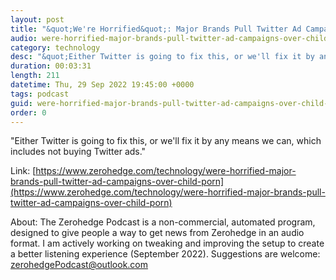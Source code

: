 ```yaml
---
layout: post
title: "&quot;We're Horrified&quot;: Major Brands Pull Twitter Ad Campaigns Over Child Porn"
audio: were-horrified-major-brands-pull-twitter-ad-campaigns-over-child-porn-0
category: technology
desc: "&quot;Either Twitter is going to fix this, or we'll fix it by any means we can, which includes not buying Twitter ads.&quot;"
duration: 00:03:31
length: 211
datetime: Thu, 29 Sep 2022 19:45:00 +0000
tags: podcast
guid: were-horrified-major-brands-pull-twitter-ad-campaigns-over-child-porn-0
order: 0
---
```

&quot;Either Twitter is going to fix this, or we'll fix it by any means we can, which includes not buying Twitter ads.&quot;

Link: [https://www.zerohedge.com/technology/were-horrified-major-brands-pull-twitter-ad-campaigns-over-child-porn](https://www.zerohedge.com/technology/were-horrified-major-brands-pull-twitter-ad-campaigns-over-child-porn)

About: The Zerohedge Podcast is a non-commercial, automated program, designed to give people a way to get news from Zerohedge in an audio format.  I am actively working on tweaking and improving the setup to create a better listening experience (September 2022).  Suggestions are welcome: [zerohedgePodcast@outlook.com](mailto:zerohedgePodcast@outlook.com)
